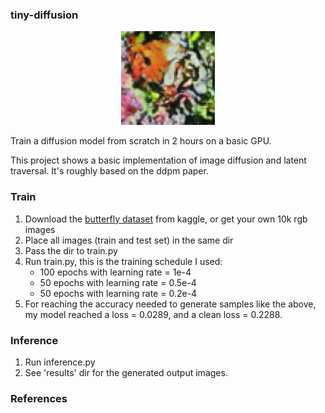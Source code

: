 ### tiny-diffusion

[//]: # (![Example]&#40;./sample.gif&#41;)
<div align="center">
<img src="./sample.gif" width="150" alt="Description">
</div>

Train a diffusion model from scratch in 2 hours on a basic GPU.  

This project shows a basic implementation of image diffusion and latent traversal. It's roughly based on the ddpm paper. 


### Train
1. Download the [butterfly dataset](https://www.kaggle.com/datasets/phucthaiv02/butterfly-image-classification) from kaggle, or get your own 10k rgb images 
2. Place all images (train and test set) in the same dir
3. Pass the dir to train.py
4. Run train.py, this is the training schedule I used:
   - 100 epochs with learning rate = 1e-4 
   - 50 epochs with learning rate = 0.5e-4
   - 50 epochs with learning rate = 0.2e-4 
5. For reaching the accuracy needed to generate samples like the above, my model reached a loss = 0.0289, and a clean loss = 0.2288.
### Inference
1. Run inference.py
2. See 'results' dir for the generated output images.

### References